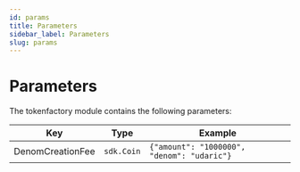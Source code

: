 ```yaml
---
id: params
title: Parameters
sidebar_label: Parameters
slug: params
---
```


# Parameters

The tokenfactory module contains the following parameters:

| Key              | Type       | Example                                    |
|------------------|------------|--------------------------------------------|
| DenomCreationFee | `sdk.Coin` | `{"amount": "1000000", "denom": "udaric"}` |